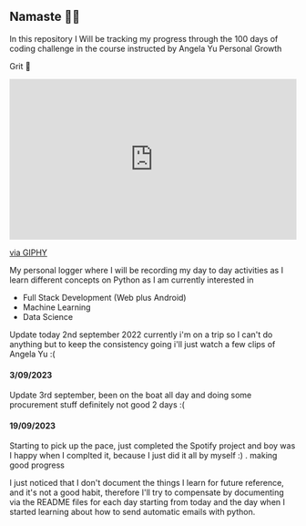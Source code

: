 ## Namaste 🥷🏾

In this repository I Will be tracking my progress through the 100 days of coding challenge in the course instructed by Angela Yu
Personal Growth

Grit 🚀

<div style="width:100%;height:0;padding-bottom:56%;position:relative;"><iframe src="https://giphy.com/embed/WZg43F4S7s2R2jzQNJ" width="100%" height="100%" style="position:absolute" frameBorder="0" class="giphy-embed" allowFullScreen></iframe></div><p><a href="https://giphy.com/gifs/ninjawarrior-nbc-ninja-american-warrior-WZg43F4S7s2R2jzQNJ">via GIPHY</a></p>


My personal logger where I will be recording my day to day activities as I learn different concepts on Python as I am currently interested in

- Full Stack Development (Web plus Android)
- Machine Learning
- Data Science 

Update today 2nd september 2022 currently i'm on a trip so I can't do anything but to keep the consistency going i'll just watch a few clips of Angela Yu :(

#### 3/09/2023
Update 3rd september, been on the boat all day and doing some procurement stuff definitely not  good 2 days :(

#### 19/09/2023
Starting to pick up the pace, just completed the Spotify project and boy was I happy when I complted it, because I just did it all by myself :) . making good progress

I just noticed that I don't document the things I learn for future reference, and it's not a good habit, therefore I'll try to compensate by documenting via the README files for each day starting from today and the day when I started learning about how to send automatic emails with python.
